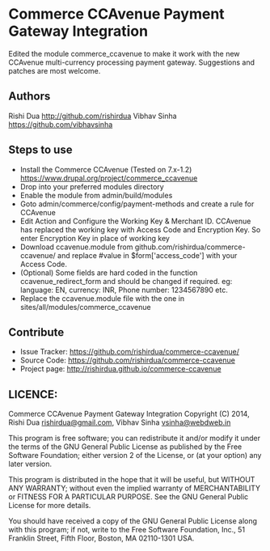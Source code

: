 Commerce CCAvenue Payment Gateway Integration
=============================================
Edited the module commerce_ccavenue to make it work with the new CCAvenue multi-currency processing payment gateway. Suggestions and patches are most welcome.


Authors
--------
Rishi Dua <http://github.com/rishirdua>
Vibhav Sinha <https://github.com/vibhavsinha>


Steps to use
------------
- Install the Commerce CCAvenue (Tested on 7.x-1.2) https://www.drupal.org/project/commerce_ccavenue
- Drop into your preferred modules directory
- Enable the module from admin/build/modules
- Goto admin/commerce/config/payment-methods and create a rule for CCAvenue
- Edit Action and Configure the Working Key & Merchant ID. CCAvenue has replaced the working key with Access Code and Encryption Key. So enter Encryption Key in place of working key
- Download ccavenue.module from github.com/rishirdua/commerce-ccavenue/ and replace #value in $form['access_code'] with your Access Code.
- (Optional) Some fields are hard coded in the function ccavenue_redirect_form and should be changed if required. eg: language: EN, currency: INR, Phone number: 1234567890 etc.
- Replace the ccavenue.module file with the one in sites/all/modules/commerce_ccavenue

Contribute
----------
- Issue Tracker: https://github.com/rishirdua/commerce-ccavenue/
- Source Code: https://github.com/rishirdua/commerce-ccavenue
- Project page: http://rishirdua.github.io/commerce-ccavenue


LICENCE:
--------
Commerce CCAvenue Payment Gateway Integration
Copyright (C) 2014, Rishi Dua <rishirdua@gmail.com>, Vibhav Sinha <vsinha@webdweb.in>

This program is free software; you can redistribute it and/or modify
it under the terms of the GNU General Public License as published by
the Free Software Foundation; either version 2 of the License, or
(at your option) any later version.

This program is distributed in the hope that it will be useful,
but WITHOUT ANY WARRANTY; without even the implied warranty of
MERCHANTABILITY or FITNESS FOR A PARTICULAR PURPOSE.  See the
GNU General Public License for more details.

You should have received a copy of the GNU General Public License along
with this program; if not, write to the Free Software Foundation, Inc.,
51 Franklin Street, Fifth Floor, Boston, MA 02110-1301 USA.